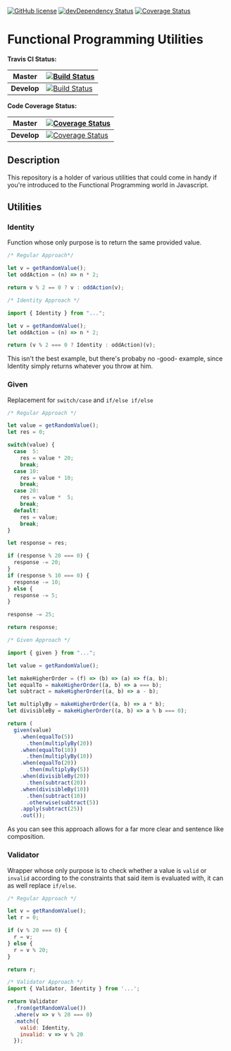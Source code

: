 [![GitHub license](https://img.shields.io/badge/license-MIT-blue.svg)](https://raw.githubusercontent.com/karudedios/FunctionalProgrammingUtilities/master/LICENSE)
[![devDependency Status](https://david-dm.org/karudedios/FunctionalProgrammingUtilities/dev-status.svg)](https://david-dm.org/karudedios/FunctionalProgrammingUtilities#info=devDependencies)
[![Coverage Status](https://coveralls.io/repos/karudedios/FunctionalProgrammingUtilities/badge.svg?branch=master&service=github)](https://coveralls.io/github/karudedios/FunctionalProgrammingUtilities?branch=master)

# Functional Programming Utilities

**Travis CI Status:**

| **Master** | [![Build Status](https://travis-ci.org/karudedios/FunctionalProgrammingUtilities.svg?branch=master)](https://travis-ci.org/karudedios/FunctionalProgrammingUtilities) |
| -------|-------- |
| **Develop**| [![Build Status](https://travis-ci.org/karudedios/FunctionalProgrammingUtilities.svg?branch=develop)](https://travis-ci.org/karudedios/FunctionalProgrammingUtilities) |

**Code Coverage Status:**

| **Master** | [![Coverage Status](https://coveralls.io/repos/karudedios/FunctionalProgrammingUtilities/badge.svg?branch=master&service=github)](https://coveralls.io/github/karudedios/FunctionalProgrammingUtilities?branch=master) |
| -------|-------- |
| **Develop**| [![Coverage Status](https://coveralls.io/repos/karudedios/FunctionalProgrammingUtilities/badge.svg?branch=develop&service=github)](https://coveralls.io/github/karudedios/FunctionalProgrammingUtilities?branch=develop) |

## Description
This repository is a holder of various utilities that could come in handy if you're introduced to the Functional Programming world in Javascript.


## Utilities

### Identity
Function whose only purpose is to return the same provided value.

```javascript
/* Regular Approach*/

let v = getRandomValue();
let oddAction = (n) => n * 2;

return v % 2 == 0 ? v : oddAction(v);

/* Identity Approach */

import { Identity } from "...";

let v = getRandomValue();
let oddAction = (n) => n * 2;

return (v % 2 === 0 ? Identity : oddAction)(v);
```

This isn't the best example, but there's probaby no -good- example, since Identity simply returns whatever you throw at him.

### Given
Replacement for `switch/case` and `if/else if/else`

```javascript
/* Regular Approach */

let value = getRandomValue();
let res = 0;

switch(value) {
  case  5:
    res = value * 20;
    break;
  case 10:
    res = value * 10;
    break;
  case 20:
    res = value *  5;
    break;
  default:
    res = value;
    break;
}

let response = res;

if (response % 20 === 0) {
  response -= 20;
} 
if (response % 10 === 0) {
  response -= 10;
} else {
  response -= 5;
}

response -= 25;

return response;

/* Given Approach */

import { given } from "...";

let value = getRandomValue();

let makeHigherOrder = (f) => (b) => (a) => f(a, b);
let equalTo = makeHigherOrder((a, b) => a === b);
let subtract = makeHigherOrder((a, b) => a - b);

let multiplyBy = makeHigherOrder((a, b) => a * b);
let divisibleBy = makeHigherOrder((a, b) => a % b === 0);

return (
  given(value)
    .when(equalTo(5))
      .then(multiplyBy(20))
    .when(equalTo(10))
      .then(multiplyBy(10))
    .when(equalTo(20))
      .then(multiplyBy(5))
    .when(divisibleBy(20))
      .then(subtract(20))
    .when(divisibleBy(10))
      .then(subtract(10))
      .otherwise(subtract(5))
    .apply(subtract(25))
    .out());

```

As you can see this approach allows for a far more clear and sentence like composition.

### Validator
Wrapper whose only purpose is to check whether a value is `valid` or `invalid` according to the constraints that said item is evaluated with, it can as well replace `if/else`.

```javascript
/* Regular Approach */

let v = getRandomValue();
let r = 0;

if (v % 20 === 0) {
  r = v;
} else {
  r = v % 20;
}

return r;

/* Validator Approach */
import { Validator, Identity } from '...';

return Validator
  .from(getRandomValue())
  .where(v => v % 20 === 0)
  .match({
    valid: Identity,
    invalid: v => v % 20
  });

```